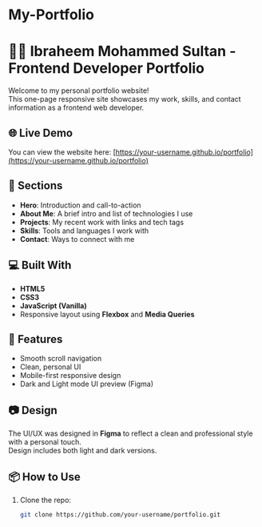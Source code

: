 # My-Portfolio
# 🧑‍💻 Ibraheem Mohammed Sultan - Frontend Developer Portfolio

Welcome to my personal portfolio website!  
This one-page responsive site showcases my work, skills, and contact information as a frontend web developer.

## 🌐 Live Demo
You can view the website here: [https://your-username.github.io/portfolio](https://your-username.github.io/portfolio)

## 📁 Sections

- **Hero**: Introduction and call-to-action
- **About Me**: A brief intro and list of technologies I use
- **Projects**: My recent work with links and tech tags
- **Skills**: Tools and languages I work with
- **Contact**: Ways to connect with me

## 💻 Built With

- **HTML5**
- **CSS3**
- **JavaScript (Vanilla)**
- Responsive layout using **Flexbox** and **Media Queries**

## 🎯 Features

- Smooth scroll navigation
- Clean, personal UI
- Mobile-first responsive design
- Dark and Light mode UI preview (Figma)

## 📷 Design

The UI/UX was designed in **Figma** to reflect a clean and professional style with a personal touch.  
Design includes both light and dark versions.

## 📦 How to Use

1. Clone the repo:
   ```bash
   git clone https://github.com/your-username/portfolio.git
